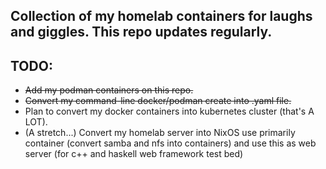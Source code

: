 ## Collection of my homelab containers for laughs and giggles. This repo updates regularly.

**TODO:**
 - 
 - ~~Add my podman containers on this repo.~~
 - ~~Convert my command-line docker/podman create into .yaml file.~~
 - Plan to convert my docker containers into kubernetes cluster (that's A LOT).
 - (A stretch...) Convert my homelab server into NixOS use primarily container (convert samba and nfs into containers) and use this as web server (for c++ and haskell web framework test bed)

